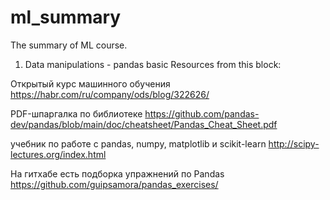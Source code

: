 # ml_summary
The summary of ML course.

1. Data manipulations - pandas basic
Resources from this block:

Открытый курс машинного обучения
https://habr.com/ru/company/ods/blog/322626/

PDF-шпаргалка по библиотеке
https://github.com/pandas-dev/pandas/blob/main/doc/cheatsheet/Pandas_Cheat_Sheet.pdf

учебник по работе с pandas, numpy, matplotlib и scikit-learn
http://scipy-lectures.org/index.html

На гитхабе есть подборка упражнений по Pandas
https://github.com/guipsamora/pandas_exercises/
